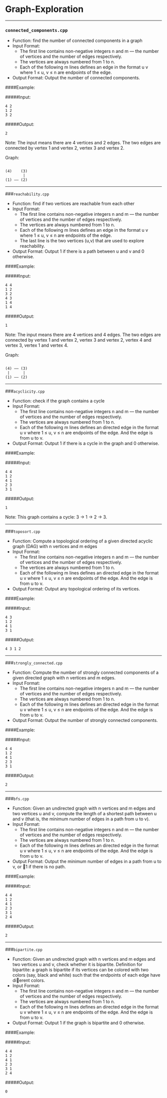 # Graph-Exploration

---
### `connected_components.cpp`
* Function: find the number of connected components in a graph
* Input Format:
   * The first line contains non-negative integers n and m — the number of vertices and the number of edges respectively. 
   * The vertices are always numbered from 1 to n. 
   * Each of the following m lines defines an edge in the format u v where 1 ≤ u, v ≤ n are endpoints of the edge.
* Output Format: Output the number of connected components.

####Example:

#####Input:
```
4 2 
1 2 
3 2
```
#####Output:
```
2
```
Note: The input means there are 4 vertices and 2 edges. The two edges are connected by vertex 1 and vertex 2, vertex 3 and vertex 2.

Graph:
```

(4)    (3)
        |
(1) —— (2)
```

---
###`reachability.cpp`
* Function: find if two vertices are reachable from each other
* Input Format:
   * The first line contains non-negative integers n and m — the number of vertices and the number of edges respectively. 
   * The vertices are always numbered from 1 to n. 
   * Each of the following m lines defines an edge in the format u v where 1 ≤ u, v ≤ n are endpoints of the edge.
   * The last line is the two vertices (u,v) that are used to explore reachability.
* Output Format: Output 1 if there is a path between u and v and 0 otherwise.

####Example:

#####Input:
```
4 4
1 2
3 2
4 3
1 4
1 4

```
#####Output:
```
1
```
Note: The input means there are 4 vertices and 4 edges. The two edges are connected by vertex 1 and vertex 2, vertex 3 and vertex 2, vertex 4 and vertex 3, vertex 1 and vertex 4.

Graph:
```

(4) —— (3)
 |      |
(1) —— (2)
```

---
###`acyclicity.cpp`
* Function: check if the graph contains a cycle
* Input Format:
   * The first line contains non-negative integers n and m — the number of vertices and the number of edges respectively. 
   * The vertices are always numbered from 1 to n. 
   * Each of the following m lines defines an directed edge in the format u v where 1 ≤ u, v ≤ n are endpoints of the edge. And the edge is from u to v.
* Output Format: Output 1 if there is a cycle in the graph and 0 otherwise.

####Example:

#####Input:
```
4 4
1 2
4 1
2 3
3 1

```
#####Output:
```
1
```
Note: This graph contains a cycle: 3 → 1 → 2 → 3.

---
###`toposort.cpp`
* Function: Compute a topological ordering of a given directed acyclic graph (DAG) with n vertices and m edges
* Input Format:
   * The first line contains non-negative integers n and m — the number of vertices and the number of edges respectively. 
   * The vertices are always numbered from 1 to n. 
   * Each of the following m lines defines an directed edge in the format u v where 1 ≤ u, v ≤ n are endpoints of the edge. And the edge is from u to v.
* Output Format: Output any topological ordering of its vertices.

####Example:

#####Input:
```
4 3
1 2
4 1
3 1

```
#####Output:
```
4 3 1 2
```

---
###`strongly_connected.cpp`
* Function: Compute the number of strongly connected components of a given directed graph with n vertices and m edges.
* Input Format:
   * The first line contains non-negative integers n and m — the number of vertices and the number of edges respectively. 
   * The vertices are always numbered from 1 to n. 
   * Each of the following m lines defines an directed edge in the format u v where 1 ≤ u, v ≤ n are endpoints of the edge. And the edge is from u to v.
* Output Format: Output the number of strongly connected components.

####Example:

#####Input:
```
4 4
1 2
4 1
2 3
3 1

```
#####Output:
```
2
```

---
###`bfs.cpp`
* Function: Given an undirected graph with n vertices and m edges and two vertices u and v, compute the length
of a shortest path between u and v (that is, the minimum number of edges in a path from u to v).
* Input Format:
   * The first line contains non-negative integers n and m — the number of vertices and the number of edges respectively. 
   * The vertices are always numbered from 1 to n. 
   * Each of the following m lines defines an directed edge in the format u v where 1 ≤ u, v ≤ n are endpoints of the edge. And the edge is from u to v.
* Output Format: Output the minimum number of edges in a path from u to v, or 􀀀1 if there is no path.

####Example:

#####Input:
```
4 4
1 2
4 1
2 3
3 1
2 4

```
#####Output:
```
2
```
---
###`bipartite.cpp`

* Function: Given an undirected graph with n vertices and m edges and two vertices u and v, check whether it
is bipartite. Definition for bipartite: a graph is bipartite if its vertices can be colored with two colors
(say, black and white) such that the endpoints of each edge have dierent colors.
* Input Format:
   * The first line contains non-negative integers n and m — the number of vertices and the number of edges respectively. 
   * The vertices are always numbered from 1 to n. 
   * Each of the following m lines defines an directed edge in the format u v where 1 ≤ u, v ≤ n are endpoints of the edge. And the edge is from u to v.
* Output Format: Output 1 if the graph is bipartite and 0 otherwise.

####Example:

#####Input:
```
4 4
1 2
4 1
2 3
3 1
2 4

```
#####Output:
```
0
```
